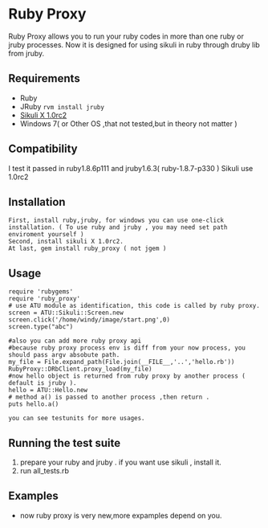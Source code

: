 Ruby Proxy
===========

Ruby Proxy allows you to run your ruby codes in more than one ruby or jruby processes.
Now it is designed for using sikuli in ruby through druby lib from jruby.

Requirements
------------
* Ruby
* JRuby `rvm install jruby`
* [Sikuli X 1.0rc2](http://sikuli.org/)
* Windows 7( or Other OS ,that not tested,but in theory not matter )

Compatibility
-------------
I test it passed in ruby1.8.6p111 and jruby1.6.3( ruby-1.8.7-p330 )
Sikuli use 1.0rc2


Installation
------------
    First, install ruby,jruby, for windows you can use one-click installation. ( To use ruby and jruby , you may need set path enviroment yourself )
    Second, install sikuli X 1.0rc2.
    At last, gem install ruby_proxy ( not jgem )

Usage
-----
    require 'rubygems'
    require 'ruby_proxy'
    # use ATU module as identification, this code is called by ruby proxy.
    screen = ATU::Sikuli::Screen.new
    screen.click('/home/windy/image/start.png',0)
    screen.type("abc")
    
    #also you can add more ruby proxy api
    #because ruby proxy process env is diff from your now process, you should pass argv absobute path.
    my_file = File.expand_path(File.join(__FILE__,'..','hello.rb'))
    RubyProxy::DRbClient.proxy_load(my_file)
    #now hello object is returned from ruby proxy by another process ( default is jruby ).
    hello = ATU::Hello.new
    # method a() is passed to another process ,then return .
    puts hello.a()
    
    you can see testunits for more usages.
Running the test suite
----------------------

1. prepare your ruby and jruby . if you want use sikuli , install it.
2. run all_tests.rb

Examples
--------

* now ruby proxy is very new,more expamples depend on you.